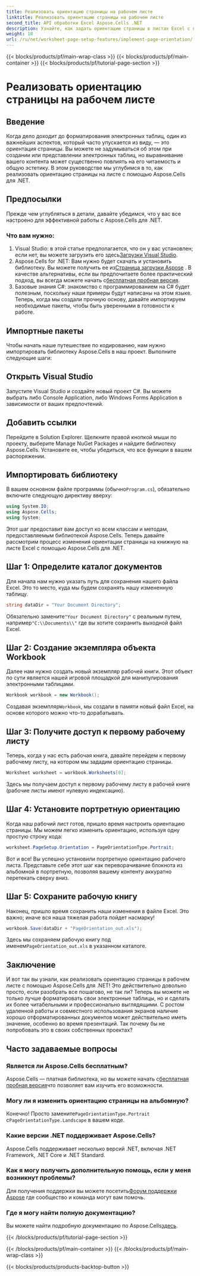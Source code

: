 ```yaml
---
title: Реализовать ориентацию страницы на рабочем листе
linktitle: Реализовать ориентацию страницы на рабочем листе
second_title: API обработки Excel Aspose.Cells .NET
description: Узнайте, как задать ориентацию страницы в листах Excel с помощью Aspose.Cells для .NET. Простое пошаговое руководство для лучшего представления документа.
weight: 18
url: /ru/net/worksheet-page-setup-features/implement-page-orientation/
---
```


{{< blocks/products/pf/main-wrap-class >}}
{{< blocks/products/pf/main-container >}}
{{< blocks/products/pf/tutorial-page-section >}}

# Реализовать ориентацию страницы на рабочем листе

## Введение
Когда дело доходит до форматирования электронных таблиц, один из важнейших аспектов, который часто упускается из виду, — это ориентация страницы. Вы можете не задумываться об этом при создании или представлении электронных таблиц, но выравнивание вашего контента может существенно повлиять на его читаемость и общую эстетику. В этом руководстве мы углубимся в то, как реализовать ориентацию страницы на листе с помощью Aspose.Cells для .NET.
## Предпосылки
Прежде чем углубляться в детали, давайте убедимся, что у вас все настроено для эффективной работы с Aspose.Cells для .NET.
### Что вам нужно:
1.  Visual Studio: в этой статье предполагается, что он у вас установлен; если нет, вы можете загрузить его здесь[Загрузки Visual Studio](https://visualstudio.microsoft.com/vs/).
2.  Aspose.Cells for .NET: Вам нужно будет скачать и установить библиотеку. Вы можете получить ее из[Страница загрузки Aspose](https://releases.aspose.com/cells/net/) . В качестве альтернативы, если вы предпочитаете более практический подход, вы всегда можете начать с[бесплатная пробная версия](https://releases.aspose.com/).
3. Базовые знания C#: знакомство с программированием на C# будет полезным, поскольку наши примеры будут написаны на этом языке.
Теперь, когда мы создали прочную основу, давайте импортируем необходимые пакеты, чтобы быть уверенными в готовности к работе.
## Импортные пакеты
Чтобы начать наше путешествие по кодированию, нам нужно импортировать библиотеку Aspose.Cells в наш проект. Выполните следующие шаги:
## Открыть Visual Studio 
Запустите Visual Studio и создайте новый проект C#. Вы можете выбрать либо Console Application, либо Windows Forms Application в зависимости от ваших предпочтений.
## Добавить ссылки
Перейдите в Solution Explorer. Щелкните правой кнопкой мыши по проекту, выберите Manage NuGet Packages и найдите библиотеку Aspose.Cells. Установите ее, чтобы убедиться, что все функции в вашем распоряжении.
## Импортировать библиотеку 
 В вашем основном файле программы (обычно`Program.cs`), обязательно включите следующую директиву вверху:
```csharp
using System.IO;
using Aspose.Cells;
using System;
```
Этот шаг предоставит вам доступ ко всем классам и методам, предоставляемым библиотекой Aspose.Cells.
Теперь давайте рассмотрим процесс изменения ориентации страницы на книжную на листе Excel с помощью Aspose.Cells для .NET.
## Шаг 1: Определите каталог документов
Для начала нам нужно указать путь для сохранения нашего файла Excel. Это то место, куда мы будем сохранять нашу измененную таблицу.
```csharp
string dataDir = "Your Document Directory";
```
 Обязательно замените`"Your Document Directory"` с реальным путем, например`"C:\\Documents\\"` где вы хотите сохранить выходной файл Excel.
## Шаг 2: Создание экземпляра объекта Workbook
Далее нам нужно создать новый экземпляр рабочей книги. Этот объект по сути является нашей игровой площадкой для манипулирования электронными таблицами.
```csharp
Workbook workbook = new Workbook();
```
 Создавая экземпляр`Workbook`, мы создали в памяти новый файл Excel, на основе которого можно что-то дорабатывать.
## Шаг 3: Получите доступ к первому рабочему листу
Теперь, когда у нас есть рабочая книга, давайте перейдем к первому рабочему листу, на котором мы зададим ориентацию страницы. 
```csharp
Worksheet worksheet = workbook.Worksheets[0];
```
Здесь мы получаем доступ к первому рабочему листу в рабочей книге (рабочие листы имеют нулевую индексацию). 
## Шаг 4: Установите портретную ориентацию
Когда наш рабочий лист готов, пришло время настроить ориентацию страницы. Мы можем легко изменить ориентацию, используя одну простую строку кода:
```csharp
worksheet.PageSetup.Orientation = PageOrientationType.Portrait;
```
Вот и все! Вы успешно установили портретную ориентацию рабочего листа. Представьте себе этот шаг как переворачивание блокнота из альбомной в портретную, позволяя вашему контенту аккуратно перетекать сверху вниз.
## Шаг 5: Сохраните рабочую книгу
Наконец, пришло время сохранить наши изменения в файле Excel. Это важно; иначе вся наша тяжелая работа пойдет насмарку!
```csharp
workbook.Save(dataDir + "PageOrientation_out.xls");
```
 Здесь мы сохраняем рабочую книгу под именем`PageOrientation_out.xls` в указанном каталоге.
## Заключение
И вот так вы узнали, как реализовать ориентацию страницы в рабочем листе с помощью Aspose.Cells для .NET! Это действительно довольно просто, если разобрать все пошагово, не так ли? Теперь вы можете не только лучше форматировать свои электронные таблицы, но и сделать их более читабельными и профессионально выглядящими.
С ростом удаленной работы и совместного использования экранов наличие хорошо отформатированных документов может действительно иметь значение, особенно во время презентаций. Так почему бы не попробовать это в своих собственных проектах? 
## Часто задаваемые вопросы
### Является ли Aspose.Cells бесплатным?
 Aspose.Cells — платная библиотека, но вы можете начать с[бесплатная пробная версия](https://releases.aspose.com/)что позволяет вам изучить его возможности.
### Могу ли я изменить ориентацию страницы на альбомную?
 Конечно! Просто замените`PageOrientationType.Portrait` с`PageOrientationType.Landscape` в вашем коде.
### Какие версии .NET поддерживает Aspose.Cells?
Aspose.Cells поддерживает несколько версий .NET, включая .NET Framework, .NET Core и .NET Standard.
### Как я могу получить дополнительную помощь, если у меня возникнут проблемы?
 Для получения поддержки вы можете посетить[Форум поддержки Aspose](https://forum.aspose.com/c/cells/9) где сообщество и команда могут вам помочь.
### Где я могу найти полную документацию?
 Вы можете найти подробную документацию по Aspose.Cells[здесь](https://reference.aspose.com/cells/net/).

{{< /blocks/products/pf/tutorial-page-section >}}

{{< /blocks/products/pf/main-container >}}
{{< /blocks/products/pf/main-wrap-class >}}

{{< blocks/products/products-backtop-button >}}
